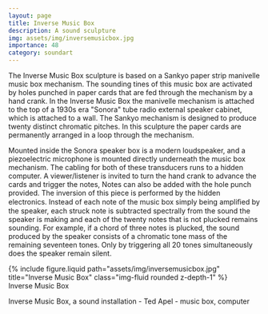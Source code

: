 ```yaml
---
layout: page
title: Inverse Music Box
description: A sound sculpture 
img: assets/img/inversemusicbox.jpg
importance: 48
category: soundart
---
```


The Inverse Music Box sculpture is based on a Sankyo paper strip manivelle music box mechanism. The sounding tines of this music box are activated by holes punched in paper cards that are fed through the mechanism by a hand crank. In the Inverse Music Box the manivelle mechanism is attached to the top of a 1930s era "Sonora" tube radio external speaker cabinet, which is attached to a wall. The Sankyo mechanism is designed to produce twenty distinct chromatic pitches. In this sculpture the paper cards are permanently arranged in a loop through the mechanism.

Mounted inside the Sonora speaker box is a modern loudspeaker, and a piezoelectric microphone is mounted directly underneath the music box mechanism. The cabling for both of these transducers runs to a hidden computer. A viewer/listener is invited to turn the hand crank to advance the cards and trigger the notes, Notes can also be added with the hole punch provided. The inversion of this piece is performed by the hidden electronics. Instead of each note of the music box simply being ampliﬁed by the speaker, each struck note is subtracted spectrally from the sound the speaker is making and each of the twenty notes that is not plucked remains sounding. For example, if a chord of three notes is plucked, the sound produced by the speaker consists of a chromatic tone mass of the remaining seventeen tones. Only by triggering all 20 tones simultaneously does the speaker remain silent.



<div class="row">
    <div class="col-sm mt-3 mt-md-0">
        {% include figure.liquid path="assets/img/inversemusicbox.jpg" title="Inverse Music Box" class="img-fluid rounded z-depth-1" %}
    </div>
</div>
<div class="caption">
    Inverse Music Box

Inverse Music Box, a sound installation - Ted Apel - music box, computer

</div>




